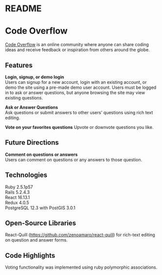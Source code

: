 # README
# Code Overflow
[Code Overflow](https://code-overflow.herokuapp.com/#/) is an online community where anyone can share coding ideas and receive feedback or inspiration from others around the globe. 



## Features
**Login, signup, or demo login**  
Users can signup for a new account, login with an existing account, or demo the site using a pre-made demo user account. Users must be logged in to ask or answer questions, but anyone browsing the site may view existing questions. 


**Ask or Answer Questions**  
Ask questions or submit answers to other users' questions using rich text editing.

**Vote on your favorites questions**
Upvote or downvote questions you like.


## Future Directions
**Comment on questions or answers**  
Users can comment on questions or any answers to those question.


## Technologies 
Ruby 2.5.1p57   
Rails 5.2.4.3  
React 16.13.1  
Redux 4.0.5  
PostgreSQL 12.3 with PostGIS 3.0.1  

## Open-Source Libraries 
React-Quill (https://github.com/zenoamaro/react-quill) for rich-text editing on question and answer forms.



## Code Highlights
Voting functionality was implemented using ruby polymorphic associations.